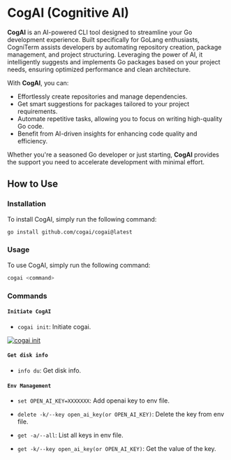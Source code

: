 # CogAI (Cognitive AI)

**CogAI** is an AI-powered CLI tool designed to streamline your Go development experience. Built specifically for GoLang enthusiasts, CogniTerm assists developers by automating repository creation, package management, and project structuring. Leveraging the power of AI, it intelligently suggests and implements Go packages based on your project needs, ensuring optimized performance and clean architecture.

With **CogAI**, you can:

- Effortlessly create repositories and manage dependencies.
- Get smart suggestions for packages tailored to your project requirements.
- Automate repetitive tasks, allowing you to focus on writing high-quality Go code.
- Benefit from AI-driven insights for enhancing code quality and efficiency.

Whether you're a seasoned Go developer or just starting, **CogAI** provides the support you need to accelerate development with minimal effort.

## How to Use

### Installation

To install CogAI, simply run the following command:

```bash
go install github.com/cogai/cogai@latest
```

### Usage

To use CogAI, simply run the following command:

```bash
cogai <command>
```

### Commands

#### `Initiate CogAI`

- `cogai init`: Initiate cogai.

[![cogai init](https://github.com/cogai/cogai/blob/main/docs/cogai-init.png)](https://github.com/cogai/cogai/blob/main/docs/cogai-init.png)

#### `Get disk info`

- `info du`: Get disk info.

#### `Env Management`

- `set OPEN_AI_KEY=XXXXXXX`: Add openai key to env file.
- `delete -k/--key open_ai_key(or OPEN_AI_KEY)`: Delete the key from env file.

- `get -a/--all`: List all keys in env file.
- `get -k/--key open_ai_key(or OPEN_AI_KEY)`: Get the value of the key.
